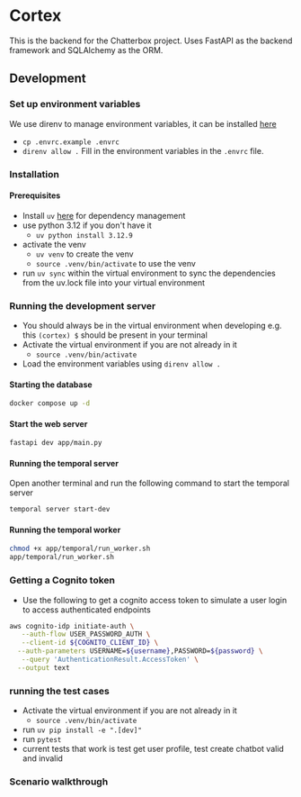 # Cortex

This is the backend for the Chatterbox project. Uses FastAPI as the backend framework and SQLAlchemy as the ORM.

## Development

### Set up environment variables

We use direnv to manage environment variables, it can be installed [here](https://direnv.net/docs/installation.html)

- `cp .envrc.example .envrc`
- `direnv allow .`
  Fill in the environment variables in the `.envrc` file.

### Installation

#### Prerequisites

- Install `uv` [here](https://docs.astral.sh/uv/getting-started/installation/#homebrew) for dependency management
- use python 3.12 if you don't have it
  - `uv python install 3.12.9`
- activate the venv
  - `uv venv` to create the venv
  - `source .venv/bin/activate` to use the venv
- run `uv sync` within the virtual environment to sync the dependencies from the uv.lock file into your virtual environment

### Running the development server

- You should always be in the virtual environment when developing e.g. this `(cortex) $` should be present in your terminal
- Activate the virtual environment if you are not already in it
  - `source .venv/bin/activate`
- Load the environment variables using `direnv allow .`

#### Starting the database

```bash
docker compose up -d
```

#### Start the web server

```bash
fastapi dev app/main.py
```

#### Running the temporal server

Open another terminal and run the following command to start the temporal server

```bash
temporal server start-dev
```

#### Running the temporal worker

```bash
chmod +x app/temporal/run_worker.sh
app/temporal/run_worker.sh
```

### Getting a Cognito token

- Use the following to get a cognito access token to simulate a user login to access authenticated endpoints

```sh
aws cognito-idp initiate-auth \
   --auth-flow USER_PASSWORD_AUTH \
   --client-id ${COGNITO_CLIENT_ID} \
  --auth-parameters USERNAME=${username},PASSWORD=${password} \
   --query 'AuthenticationResult.AccessToken' \
  --output text
```

### running the test cases

- Activate the virtual environment if you are not already in it
  - `source .venv/bin/activate`
- run `uv pip install -e ".[dev]"`
- run `pytest`
- current tests that work is test get user profile, test create chatbot valid and invalid

### Scenario walkthrough
